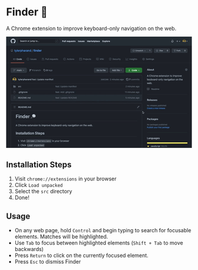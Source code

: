 # Finder 🔎

A Chrome extension to improve keyboard-only navigation on the web.

![Finder preview](./media/preview.gif)

## Installation Steps
1) Visit `chrome://extensions` in your browser
2) Click `Load unpacked`
3) Select the `src` directory
4) Done!

## Usage
- On any web page, hold `Control` and begin typing to search for focusable elements. Matches will be highlighted.
- Use `Tab` to focus between highlighted elements (`Shift + Tab` to move backwards)
- Press `Return` to click on the currently focused element.
- Press `Esc` to dismiss Finder

